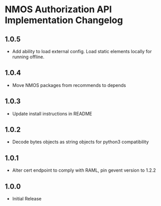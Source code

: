 # NMOS Authorization API Implementation Changelog

## 1.0.5
- Add ability to load external config. Load static elements locally for running offline.

## 1.0.4
- Move NMOS packages from recommends to depends

## 1.0.3
- Update install instructions in README

## 1.0.2
- Decode bytes objects as string objects for python3 compatibility

## 1.0.1
- Alter cert endpoint to comply with RAML, pin gevent version to 1.2.2

## 1.0.0
- Initial Release
